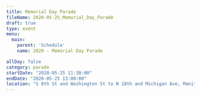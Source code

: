 ```yaml
---
title: Memorial Day Parade
fileName: 2020-05-25_Memorial_Day_Parade
draft: true
type: event
menu: 
  main:
    parent: 'Schedule'
    name: 2020 - Memorial Day Parade

allDay: false
category: parade
startDate: "2020-05-25 11:30:00"
endDate: "2020-05-25 13:00:00"
location: "S 8th St and Washington St to N 18th and Michigan Ave, Manitowoc, WI 54220, USA"
---
```

